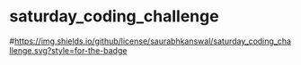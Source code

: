# saturday_coding_challenge
#https://img.shields.io/github/license/saurabhkanswal/saturday_coding_challenge.svg?style=for-the-badge

